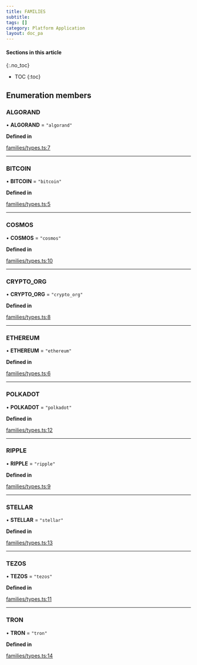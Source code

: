 ```yaml
---
title: FAMILIES
subtitle:
tags: []
category: Platform Application
layout: doc_pa
---
```


#### Sections in this article
{:.no_toc}
* TOC
{:toc}

## Enumeration members

### ALGORAND

• **ALGORAND** = `"algorand"`

**Defined in**

[families/types.ts:7](https://github.com/LedgerHQ/ledger-live-platform-sdk/blob/248c4d7/src/families/types.ts#L7)

___

### BITCOIN

• **BITCOIN** = `"bitcoin"`

**Defined in**

[families/types.ts:5](https://github.com/LedgerHQ/ledger-live-platform-sdk/blob/248c4d7/src/families/types.ts#L5)

___

### COSMOS

• **COSMOS** = `"cosmos"`

**Defined in**

[families/types.ts:10](https://github.com/LedgerHQ/ledger-live-platform-sdk/blob/248c4d7/src/families/types.ts#L10)

___

### CRYPTO\_ORG

• **CRYPTO\_ORG** = `"crypto_org"`

**Defined in**

[families/types.ts:8](https://github.com/LedgerHQ/ledger-live-platform-sdk/blob/248c4d7/src/families/types.ts#L8)

___

### ETHEREUM

• **ETHEREUM** = `"ethereum"`

**Defined in**

[families/types.ts:6](https://github.com/LedgerHQ/ledger-live-platform-sdk/blob/248c4d7/src/families/types.ts#L6)

___

### POLKADOT

• **POLKADOT** = `"polkadot"`

**Defined in**

[families/types.ts:12](https://github.com/LedgerHQ/ledger-live-platform-sdk/blob/248c4d7/src/families/types.ts#L12)

___

### RIPPLE

• **RIPPLE** = `"ripple"`

**Defined in**

[families/types.ts:9](https://github.com/LedgerHQ/ledger-live-platform-sdk/blob/248c4d7/src/families/types.ts#L9)

___

### STELLAR

• **STELLAR** = `"stellar"`

**Defined in**

[families/types.ts:13](https://github.com/LedgerHQ/ledger-live-platform-sdk/blob/248c4d7/src/families/types.ts#L13)

___

### TEZOS

• **TEZOS** = `"tezos"`

**Defined in**

[families/types.ts:11](https://github.com/LedgerHQ/ledger-live-platform-sdk/blob/248c4d7/src/families/types.ts#L11)

___

### TRON

• **TRON** = `"tron"`

**Defined in**

[families/types.ts:14](https://github.com/LedgerHQ/ledger-live-platform-sdk/blob/248c4d7/src/families/types.ts#L14)
